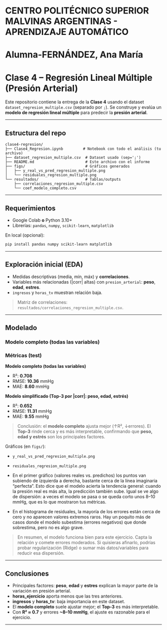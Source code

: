 # CENTRO POLITÉCNICO SUPERIOR MALVINAS ARGENTINAS - APRENDIZAJE AUTOMÁTICO
# Alumna-FERNÁNDEZ, Ana María
# Clase 4 – Regresión Lineal Múltiple (Presión Arterial)

Este repositorio contiene la entrega de la **Clase 4** usando el dataset `dataset_regresion_multiple.csv` (separado por `;`). Se construye y evalúa un **modelo de regresión lineal múltiple** para predecir la **presión arterial**.

---

## Estructura del repo

```
clase4-regresion/
├── Clase4_Regresion.ipynb         # Notebook con todo el análisis (tu archivo)
├── dataset_regresion_multiple.csv  # Dataset usado (sep=';')
├── README.md                       # Este archivo con el informe
├── figs/                           # Gráficos generados
│   ├── y_real_vs_pred_regresion_multiple.png
│   └── residuales_regresion_multiple.png
└── resultados/                     # Tablas/outputs
    ├── correlaciones_regresion_multiple.csv
    └── coef_modelo_completo.csv
```

---

## Requerimientos

- Google Colab **o** Python 3.10+
- Librerías: `pandas`, `numpy`, `scikit-learn`, `matplotlib`

En local (opcional):
```bash
pip install pandas numpy scikit-learn matplotlib
```

---

## Exploración inicial (EDA)

- Medidas descriptivas (media, mín, máx) y **correlaciones**.
- Variables más relacionadas (|corr| altas) con `presion_arterial`: **peso**, **edad**, **estres**.
- `ingresos` y `horas_tv` muestran relación baja.

> Matriz de correlaciones: `resultados/correlaciones_regresion_multiple.csv`.

---

## Modelado

### Modelo completo (todas las variables)
### Métricas (test)

**Modelo completo (todas las variables)**
- R²: **0.708**
- RMSE: **10.36** mmHg
- MAE: **8.60** mmHg

**Modelo simplificado (Top-3 por |corr|: peso, edad, estrés)**
- R²: **0.652**
- RMSE: **11.31** mmHg
- MAE: **9.55** mmHg

> Conclusión: el **modelo completo** ajusta mejor (↑R², ↓errores). El **Top-3** rinde cerca y es más interpretable, confirmando que **peso, edad y estrés** son los principales factores.


Gráficos (en `figs/`):
- `y_real_vs_pred_regresion_multiple.png`
- `residuales_regresion_multiple.png`

- En el primer gráfico (valores reales vs. predichos) los puntos van subiendo de izquierda a derecha, bastante cerca de la línea imaginaria “perfecta”. Esto dice que el modelo acierta la tendencia general: cuando la presión real es más alta, la predicción también sube. Igual se ve algo de dispersión: a veces el modelo se pasa o se queda corto unos 8–10 mmHg, que es lo que mostraron tus métricas.

- En el histograma de residuales, la mayoría de los errores están cerca de cero y no aparecen valores extremos raros. Hay un poquito más de casos donde el modelo subestima (errores negativos) que donde sobrestima, pero no es algo grave.

> En resumen, el modelo funciona bien para este ejercicio. Capta la relación y comete errores moderados. Si quisieras afinarlo, podrías probar regularización (Ridge) o sumar más datos/variables para reducir esa dispersión.

---

## Conclusiones

- Principales factores: **peso**, **edad** y **estres** explican la mayor parte de la variación en presión arterial.
- **horas_ejercicio** aporta menos que las tres anteriores.
- **ingresos** y **horas_tv**: baja importancia en este dataset.
- El **modelo completo** suele ajustar mejor; el **Top-3** es más interpretable.
- Con **R² ≈ 0.7** y errores **~8–10 mmHg**, el ajuste es razonable para el ejercicio.

---
